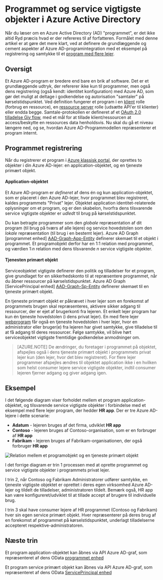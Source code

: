 <properties
pageTitle="Azure Active Directory-program og Service hovedstolen objekter | Microsoft Azure"
description="En beskrivelse af forholdet mellem programmet og service vigtigste objekter i Azure Active Directory"
documentationCenter="dev-center-name"
authors="bryanla"
manager="mbaldwin"
services="active-directory"
editor=""/>

<tags
ms.service="active-directory"
ms.devlang="na"
ms.topic="article"
ms.tgt_pltfrm="na"
ms.workload="identity"
ms.date="08/10/2016"
ms.author="bryanla;mbaldwin"/>

# <a name="application-and-service-principal-objects-in-azure-active-directory"></a>Programmet og service vigtigste objekter i Azure Active Directory
Når du læser om en Azure Active Directory (AD) "programmet", er det ikke altid Ryd præcis hvad er der refereres til af forfatteren. Formålet med denne artikel er at gøre det mere klart, ved at definere de grundlæggende og cement aspekter af Azure AD-programintegration med et eksempel på registrering og samtykke til et [program med flere lejer](active-directory-dev-glossary.md#multi-tenant-application).

## <a name="overview"></a>Oversigt
Et Azure AD-program er bredere end bare en brik af software. Det er et grundlæggende udtryk, der refererer ikke kun til programmer, men også dens registrering (også kendt: identitet konfiguration) med Azure AD, som gør det muligt at deltage i godkendelse og autorisation "samtaler" på kørselstidspunktet. Ved definition fungerer et program i en [klient](active-directory-dev-glossary.md#client-application) rolle (forbrug en ressource), en [ressource server](active-directory-dev-glossary.md#resource-server) rolle (udsætte API'er til klienter) eller endda begge. Samtale-protokollen er defineret af et [OAuth 2.0 tilladelse Giv flow](active-directory-dev-glossary.md#authorization-grant), med et mål for at tillade klient/ressourcen at access/beskytte en ressources data henholdsvis. Nu skal du gå et niveau længere ned, og se, hvordan Azure AD-Programmodellen repræsenterer et program internt. 

## <a name="application-registration"></a>Programmet registrering
Når du registrerer et program i [Azure klassisk portal][AZURE-Classic-Portal], der oprettes to objekter i din Azure AD-lejer: en application-objektet, og en tjeneste primært objekt.

#### <a name="application-object"></a>Application-objektet
Et Azure AD-program er *defineret* af dens én og kun application-objektet, som er placeret i den Azure AD-lejer, hvor programmet blev registreret, kaldes programmets "Privat" lejer. Objektet application identitet-relaterede oplysninger om et program, og er den skabelon, hvorfra dens tilsvarende service vigtigste objekter er *udledt* til brug på kørselstidspunktet. 

Du kan betragte programmer som den *globale* repræsentation af dit program (til brug på tværs af alle lejere) og service hovedstolen som den *lokale* repræsentation (til brug i en bestemt lejer). Azure AD Graph [programmet enhed] [ AAD-Graph-App-Entity] definerer skemaet til et objekt i programmet. Et programobjekt derfor har en 1:1 relation med programmet, og værdien 1:*n* relation med dens tilsvarende *n* service vigtigste objekter.

#### <a name="service-principal-object"></a>Tjenesten primært objekt
Serviceobjektet vigtigste definerer den politik og tilladelser for et program, give grundlaget for en sikkerhedskonto til at repræsentere programmet, når du åbner ressourcer på kørselstidspunktet. Azure AD Graph [ServicePrincipal enhed] [ AAD-Graph-Sp-Entity] definerer skemaet til en tjeneste primært objekt. 

En tjeneste primært objekt er påkrævet i hver lejer som en forekomst af programmets brugen skal repræsenteres, aktivere sikker adgang til ressourcer, der er ejet af brugerkonti fra lejeren. Et enkelt lejer program har kun én tjeneste hovedstolen (i dens privat lejer). En med flere lejer [webprogram](active-directory-dev-glossary.md#web-client) får også en tjeneste hovedstolen i hver lejer, hvor en administrator eller bruger(e) fra lejeren har givet samtykke, give tilladelse til at få adgang til deres ressourcer. Følge samtykke, vil blive hørt serviceobjektet vigtigste fremtidige godkendelse anmodninger om. 

> [AZURE.NOTE] De ændringer, du foretager i programmet på objektet, afspejles også i dens tjeneste primært objekt i programmets privat lejer kun (den lejer, hvor det blev registreret). For flere lejer programmer afspejles ændres til objektet application ikke i en hvilken som helst consumer lejere service vigtigste objekter, indtil consumer lejeren fjerner adgang og giver adgang igen.

## <a name="example"></a>Eksempel
I det følgende diagram viser forholdet mellem et program application-objektet, og tilsvarende service vigtigste objekter i forbindelse med et eksempel med flere lejer program, der hedder **HR app**. Der er tre Azure AD-lejere i dette scenarie: 

- **Adatum** - lejeren bruges af det firma, udviklet **HR app**
- **Contoso** - lejeren bruges af Contoso-organisation, som er en forbruger af **HR app**
- **Fabrikam** - lejeren bruges af Fabrikam-organisationen, der også forbruger **HR app**

![Relation mellem et programobjekt og en tjeneste primært objekt](./media/active-directory-application-objects/application-objects-relationship.png)

I det forrige diagram er trin 1 processen med at oprette programmet og service vigtigste objekter i programmets privat lejer.

I trin 2, når Contoso og Fabrikam Administratorer udfører samtykke, en tjeneste vigtigste objektet er oprettet i deres egen virksomhed Azure AD-lejer og tildelt de tilladelser, administratoren tildelt. Bemærk også, HR app kan være konfigureret/udviklet til at tillade accept af brugere til individuelle brug.

I trin 3 skal have consumer lejere af HR programmet (Contoso og Fabrikam) hver sin egen service primært objekt. Hver repræsenterer på deres brug af en forekomst af programmet på kørselstidspunktet, underlagt tilladelserne accepteret respektive-administratoren.

## <a name="next-steps"></a>Næste trin
Et program application-objektet kan åbnes via API Azure AD-graf, som repræsenteret af dens OData [programmet enhed][AAD-Graph-App-Entity]

Et program service primært objekt kan åbnes via API Azure AD-graf, som repræsenteret af dens OData [ServicePrincipal enhed][AAD-Graph-Sp-Entity]



<!--Image references-->

<!--Reference style links -->
[AAD-Graph-App-Entity]: https://msdn.microsoft.com/Library/Azure/Ad/Graph/api/entity-and-complex-type-reference#application-entity
[AAD-Graph-Sp-Entity]: https://msdn.microsoft.com/Library/Azure/Ad/Graph/api/entity-and-complex-type-reference#serviceprincipal-entity
[AZURE-Classic-Portal]: https://manage.windowsazure.com